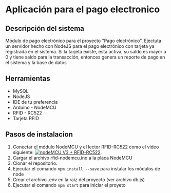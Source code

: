 # Aplicación para el pago electronico

## Descripción del sistema
Módulo de pago electrónico para el proyecto "Pago electrónico".
Ejectuta un servidor hecho con NodeJS para el pago electrónico con tarjeta ya registrada en el sistema.
Si la tarjeta existe, esta activa, su saldo es mayor a 0 y tiene saldo para la transacción, entonces genera un reporte de pago en el sistema y la base de datos

## Herramientas
* MySQL
* NodeJS
* IDE de tu preferencia
* Arduino - NodeMCU
* RFID - RC522
* Tarjeta RFID

## Pasos de instalacion
1. Conectar el módulo NodeMCU y el lector RFID-RC522 como el video siguiente:
[![nodeMCU V3 + RFID-RC522](https://youtu.be/sRgosRd32eA?t=141)](https://youtu.be/sRgosRd32eA?t=141).
2. Cargar el archivo rfid-nodemcu.ino a la placa NodeMCU
2. Clonar el repositorio.
3. Ejecutar el comando ```npm install --save``` para instalar los módulos de node
4. Crear el archivo .env en la raiz del proyecto (ver archivo db.js)
5. Ejecutar el comando ```npm start``` para iniciar el proyeto


